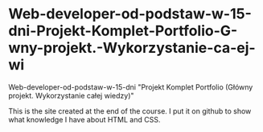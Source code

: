 # Web-developer-od-podstaw-w-15-dni-Projekt-Komplet-Portfolio-G-wny-projekt.-Wykorzystanie-ca-ej-wi
Web-developer-od-podstaw-w-15-dni "Projekt Komplet Portfolio (Główny projekt. Wykorzystanie całej wiedzy)"


This is the site created at the end of the course.
I put it on github to show what knowledge I have about HTML and CSS.
